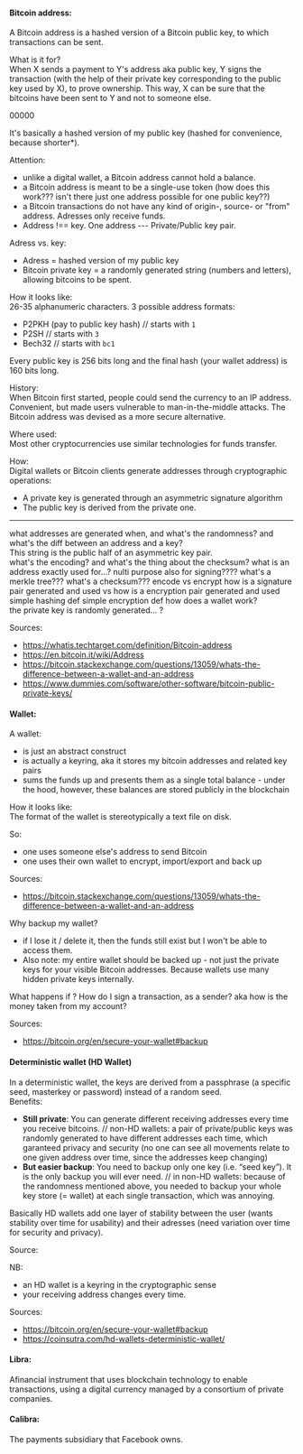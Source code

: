 #### Bitcoin address:
 
A Bitcoin address is a hashed version of a Bitcoin public key, to which transactions can be sent.  

What is it for?   
When X sends a payment to Y's address aka public key, Y signs the transaction (with the help of their private key corresponding to the public key used by X), to prove ownership.
This way, X can be sure that the bitcoins have been sent to Y and not to someone else.






00000


It's basically a hashed version of my public key (hashed for convenience, because shorter*).  

<!-- is a **unique identifier** used as a **virtual location** where the cryptocurrency can be sent.    -->


Attention:  
* unlike a digital wallet, a Bitcoin address cannot hold a balance.  
* a Bitcoin address is meant to be a single-use token (how does this work??? isn't there just one address possible for one public key??)
* a Bitcoin transactions do not have any kind of origin-, source- or "from" address. Adresses only receive funds.
* Address !== key. One address --- Private/Public key pair. 

Adress vs. key: 
* Adress = hashed version of my public key
* Bitcoin private key = a randomly generated string (numbers and letters), allowing bitcoins to be spent. 

How it looks like:    
26-35 alphanumeric characters. 
3 possible address formats: 
* P2PKH (pay to public key hash) // starts with `1`
* P2SH // starts with `3`
* Bech32 // starts with `bc1`    

Every public key is 256 bits long and the final hash (your wallet address) is 160 bits long. 

History:    
When Bitcoin first started, people could send the currency to an IP address. Convenient, but made users vulnerable to man-in-the-middle attacks. The Bitcoin address was devised as a more secure alternative.

Where used:  
Most other cryptocurrencies use similar technologies for funds transfer. 

How:  
Digital wallets or Bitcoin clients generate addresses through cryptographic operations:  
* A private key is generated through an asymmetric signature algorithm 
* The public key is derived from the private one.  

----
what addresses are generated when, and what's the randomness?
and what's the diff between an address and a key?  
This string is the public half of an asymmetric key pair.   
what's the encoding? and what's the thing about the checksum?
what is an address exactly used for...? nulti purpose also for signing????
what's a merkle tree???
what's a checksum???
encode vs encrypt
how is a signature pair generated and used vs how is a encryption pair generated and used
simple hashing def
simple encryption def
how does a wallet work?  
the private key is randomly generated... ?

Sources: 
* https://whatis.techtarget.com/definition/Bitcoin-address
* https://en.bitcoin.it/wiki/Address
* https://bitcoin.stackexchange.com/questions/13059/whats-the-difference-between-a-wallet-and-an-address
* https://www.dummies.com/software/other-software/bitcoin-public-private-keys/ 


#### Wallet:   
A wallet:  
* is just an abstract construct
* is actually a keyring, aka it stores my bitcoin addresses and related key pairs
* sums the funds up and presents them as a single total balance - under the hood, however, these balances are stored publicly in the blockchain

How it looks like:    
The format of the wallet is stereotypically a text file on disk.

So: 
- one uses someone else's address to send Bitcoin
- one uses their own wallet to encrypt, import/export and back up 

Sources:     
* https://bitcoin.stackexchange.com/questions/13059/whats-the-difference-between-a-wallet-and-an-address


Why backup my wallet?   
- if I lose it / delete it, then the funds still exist but I won't be able to access them.
- Also note: my entire wallet should be backed up - not just the private keys for your visible Bitcoin addresses. Because wallets use many hidden private keys internally.

What happens if ?
How do I sign a transaction, as a sender? aka how is the money taken from my account?  

Sources: 
* https://bitcoin.org/en/secure-your-wallet#backup 


#### Deterministic wallet (HD Wallet) 
In a deterministic wallet, the keys are derived from a passphrase (a specific seed, masterkey or password) instead of a random seed.      
Benefits:   
* **Still private**: You can generate different receiving addresses every time you receive bitcoins. // non-HD wallets: a pair of private/public keys was randomly generated to have different addresses each time, which garanteed privacy and security (no one can see all movements relate to one given address over time, since the addresses keep changing)
* **But easier backup**: You need to backup only one key (i.e. “seed key”). It is the only backup you will ever need. // in non-HD wallets: because of the randomness mentioned above, you needed to backup your whole key store (= wallet) at each single transaction, which was annoying.  

Basically HD wallets add one layer of stability between the user (wants stability over time for usability) and their adresses (need variation over time for security and privacy).

Source: 

NB: 
* an HD wallet is a keyring in the cryptographic sense
* your receiving address changes every time.

Sources: 
* https://bitcoin.org/en/secure-your-wallet#backup 
* https://coinsutra.com/hd-wallets-deterministic-wallet/


#### Libra:

Afinancial instrument that uses blockchain technology to enable transactions, using a digital currency managed by a consortium of private companies.

#### Calibra:

The payments subsidiary that Facebook owns.
